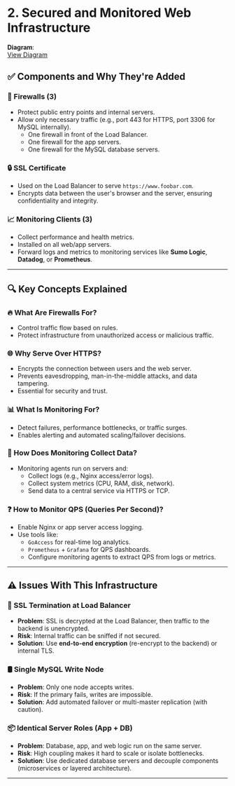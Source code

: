 # 2. Secured and Monitored Web Infrastructure

**Diagram**:  
[View Diagram](https://imgur.com/a/S56ddvj)

## ✅ Components and Why They're Added

### 🔐 Firewalls (3)
- Protect public entry points and internal servers.
- Allow only necessary traffic (e.g., port 443 for HTTPS, port 3306 for MySQL internally).
    - One firewall in front of the Load Balancer.
    - One firewall for the app servers.
    - One firewall for the MySQL database servers.

### 🔒 SSL Certificate
- Used on the Load Balancer to serve `https://www.foobar.com`.
- Encrypts data between the user's browser and the server, ensuring confidentiality and integrity.

### 📈 Monitoring Clients (3)
- Collect performance and health metrics.
- Installed on all web/app servers.
- Forward logs and metrics to monitoring services like **Sumo Logic**, **Datadog**, or **Prometheus**.

---

## 🔍 Key Concepts Explained

### 🔥 What Are Firewalls For?
- Control traffic flow based on rules.
- Protect infrastructure from unauthorized access or malicious traffic.

### 🌐 Why Serve Over HTTPS?
- Encrypts the connection between users and the web server.
- Prevents eavesdropping, man-in-the-middle attacks, and data tampering.
- Essential for security and trust.

### 📊 What Is Monitoring For?
- Detect failures, performance bottlenecks, or traffic surges.
- Enables alerting and automated scaling/failover decisions.

### 🔄 How Does Monitoring Collect Data?
- Monitoring agents run on servers and:
    - Collect logs (e.g., Nginx access/error logs).
    - Collect system metrics (CPU, RAM, disk, network).
    - Send data to a central service via HTTPS or TCP.

### ❓ How to Monitor QPS (Queries Per Second)?
- Enable Nginx or app server access logging.
- Use tools like:
    - `GoAccess` for real-time log analytics.
    - `Prometheus` + `Grafana` for QPS dashboards.
    - Configure monitoring agents to extract QPS from logs or metrics.

---

## ⚠️ Issues With This Infrastructure

### 🔐 SSL Termination at Load Balancer
- **Problem**: SSL is decrypted at the Load Balancer, then traffic to the backend is unencrypted.
- **Risk**: Internal traffic can be sniffed if not secured.
- **Solution**: Use **end-to-end encryption** (re-encrypt to the backend) or internal TLS.

### 🛢️ Single MySQL Write Node
- **Problem**: Only one node accepts writes.
- **Risk**: If the primary fails, writes are impossible.
- **Solution**: Add automated failover or multi-master replication (with caution).

### 📦 Identical Server Roles (App + DB)
- **Problem**: Database, app, and web logic run on the same server.
- **Risk**: High coupling makes it hard to scale or isolate bottlenecks.
- **Solution**: Use dedicated database servers and decouple components (microservices or layered architecture).

---